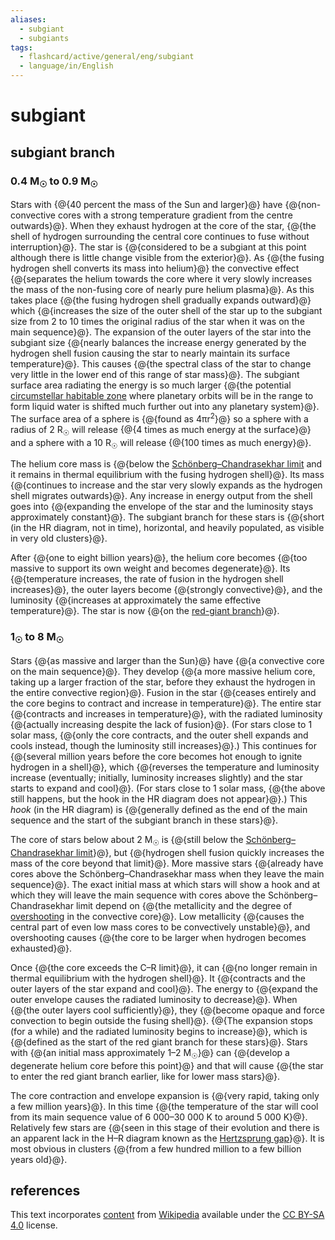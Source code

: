 ```yaml
---
aliases:
  - subgiant
  - subgiants
tags:
  - flashcard/active/general/eng/subgiant
  - language/in/English
---
```


# subgiant

## subgiant branch

### 0.4 M<sub>☉</sub> to 0.9 M<sub>☉</sub>

Stars with {@{40 percent the mass of the Sun and larger}@} have {@{non-convective cores with a strong temperature gradient from the centre outwards}@}. When they exhaust hydrogen at the core of the star, {@{the shell of hydrogen surrounding the central core continues to fuse without interruption}@}. The star is {@{considered to be a subgiant at this point although there is little change visible from the exterior}@}. As {@{the fusing hydrogen shell converts its mass into helium}@} the convective effect {@{separates the helium towards the core where it very slowly increases the mass of the non-fusing core of nearly pure helium plasma}@}. As this takes place {@{the fusing hydrogen shell gradually expands outward}@} which {@{increases the size of the outer shell of the star up to the subgiant size from 2 to 10 times the original radius of the star when it was on the main sequence}@}. The expansion of the outer layers of the star into the subgiant size {@{nearly balances the increase energy generated by the hydrogen shell fusion causing the star to nearly maintain its surface temperature}@}. This causes {@{the spectral class of the star to change very little in the lower end of this range of star mass}@}. The subgiant surface area radiating the energy is so much larger {@{the potential [circumstellar habitable zone](habitable%20zone.md) where planetary orbits will be in the range to form liquid water is shifted much further out into any planetary system}@}. The surface area of a sphere is {@{found as 4πr<sup>2</sup>}@} so a sphere with a radius of 2 R<sub>☉</sub> will release {@{4 times as much energy at the surface}@} and a sphere with a 10 R<sub>☉</sub> will release {@{100 times as much energy}@}. <!--SR:!2025-05-17,214,316!2025-10-23,253,230!2025-10-31,327,296!2025-03-04,138,270!2025-03-20,172,316!2025-07-12,210,256!2025-05-06,194,276!2025-11-28,282,236!2025-04-06,161,276!2025-09-05,228,236!2026-01-29,372,296!2025-07-27,280,330!2025-08-31,307,330!2025-07-23,279,336-->

The helium core mass is {@{below the [Schönberg–Chandrasekhar limit](Schönberg–Chandrasekhar%20limit.md) and it remains in thermal equilibrium with the fusing hydrogen shell}@}. Its mass {@{continues to increase and the star very slowly expands as the hydrogen shell migrates outwards}@}. Any increase in energy output from the shell goes into {@{expanding the envelope of the star and the luminosity stays approximately constant}@}. The subgiant branch for these stars is {@{short (in the HR diagram, not in time), horizontal, and heavily populated, as visible in very old clusters}@}. <!--SR:!2025-12-28,381,310!2025-03-13,154,296!2025-03-30,154,256!2025-06-26,156,236-->

After {@{one to eight billion years}@}, the helium core becomes {@{too massive to support its own weight and becomes degenerate}@}. Its {@{temperature increases, the rate of fusion in the hydrogen shell increases}@}, the outer layers become {@{strongly convective}@}, and the luminosity {@{increases at approximately the same effective temperature}@}. The star is now {@{on the [red-giant branch](red-giant%20branch.md)}@}. <!--SR:!2025-03-11,168,316!2025-08-21,302,336!2026-03-13,441,316!2025-08-04,179,236!2025-03-11,154,276!2025-03-26,162,296-->

### 1<sub>☉</sub> to 8 M<sub>☉</sub>

Stars {@{as massive and larger than the Sun}@} have {@{a convective core on the main sequence}@}. They develop {@{a more massive helium core, taking up a larger fraction of the star, before they exhaust the hydrogen in the entire convective region}@}. Fusion in the star {@{ceases entirely and the core begins to contract and increase in temperature}@}. The entire star {@{contracts and increases in temperature}@}, with the radiated luminosity {@{actually increasing despite the lack of fusion}@}. (For stars close to 1 solar mass, {@{only the core contracts, and the outer shell expands and cools instead, though the luminosity still increases}@}.) This continues for {@{several million years before the core becomes hot enough to ignite hydrogen in a shell}@}, which {@{reverses the temperature and luminosity increase (eventually; initially, luminosity increases slightly) and the star starts to expand and cool}@}. (For stars close to 1 solar mass, {@{the above still happens, but the hook in the HR diagram does not appear}@}.) This _hook_ (in the HR diagram) is {@{generally defined as the end of the main sequence and the start of the subgiant branch in these stars}@}. <!--SR:!2025-08-02,282,330!2026-04-24,470,310!2025-08-08,266,290!2025-05-11,202,316!2025-07-09,221,276!2025-11-08,335,296!2025-06-01,212,276!2025-11-25,332,296!2025-03-08,144,276!2025-05-19,209,290!2025-08-21,299,336-->

The core of stars below about 2 M<sub>☉</sub> is {@{still below the [Schönberg–Chandrasekhar limit](Schönberg–Chandrasekhar%20limit.md)}@}, but {@{hydrogen shell fusion quickly increases the mass of the core beyond that limit}@}. More massive stars {@{already have cores above the Schönberg–Chandrasekhar mass when they leave the main sequence}@}. The exact initial mass at which stars will show a hook and at which they will leave the main sequence with cores above the Schönberg–Chandrasekhar limit depend on {@{the metallicity and the degree of [overshooting](convective%20overshoot.md) in the convective core}@}. Low metallicity {@{causes the central part of even low mass cores to be convectively unstable}@}, and overshooting causes {@{the core to be larger when hydrogen becomes exhausted}@}. <!--SR:!2025-07-20,274,330!2025-07-23,279,336!2025-06-13,241,330!2025-06-17,203,270!2025-03-08,163,316!2025-11-18,327,296-->

Once {@{the core exceeds the C–R limit}@}, it can {@{no longer remain in thermal equilibrium with the hydrogen shell}@}. It {@{contracts and the outer layers of the star expand and cool}@}. The energy to {@{expand the outer envelope causes the radiated luminosity to decrease}@}. When {@{the outer layers cool sufficiently}@}, they {@{become opaque and force convection to begin outside the fusing shell}@}. {@{The expansion stops (for a while) and the radiated luminosity begins to increase}@}, which is {@{defined as the start of the red giant branch for these stars}@}. Stars with {@{an initial mass approximately 1–2 M<sub>☉</sub>}@} can {@{develop a degenerate helium core before this point}@} and that will cause {@{the star to enter the red giant branch earlier, like for lower mass stars}@}. <!--SR:!2025-07-27,282,336!2025-08-22,302,336!2025-02-27,131,256!2025-08-14,260,276!2025-06-24,232,296!2025-03-22,153,276!2026-02-09,360,316!2025-04-25,199,316!2025-10-20,327,296!2025-10-17,316,296!2026-02-28,427,316-->

The core contraction and envelope expansion is {@{very rapid, taking only a few million years}@}. In this time {@{the temperature of the star will cool from its main sequence value of 6&nbsp;000–30&nbsp;000 K to around 5&nbsp;000 K}@}. Relatively few stars are {@{seen in this stage of their evolution and there is an apparent lack in the H–R diagram known as the [Hertzsprung gap](hertzsprung%20gap.md)}@}. It is most obvious in clusters {@{from a few hundred million to a few billion years old}@}. <!--SR:!2025-03-16,157,276!2025-07-07,239,276!2025-02-25,98,276!2025-06-12,209,276-->

## references

This text incorporates [content](https://en.wikipedia.org/wiki/subgiant) from [Wikipedia](Wikipedia.md) available under the [CC BY-SA 4.0](https://creativecommons.org/licenses/by-sa/4.0/) license.
